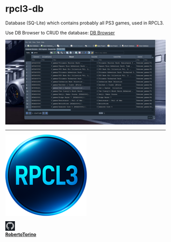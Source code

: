 # rpcl3-db


Database (SQ-Lite) which contains probably all PS3 games, used in RPCL3.              

Use DB Browser to CRUD the database: [DB Browser](https://sqlitebrowser.org/)                       


![rpcl3-db.png](images/rpcl3-db.png)   

---

![rpcl3_default_256.png](rpcl3_media/rpcl3_default_256.png)

![github.png](images/github.png)            
**[RobertoTorino](https://github.com/RobertoTorino)**           
